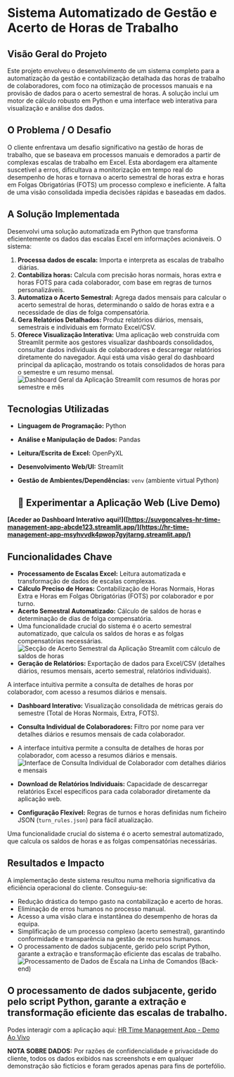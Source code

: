 # Sistema Automatizado de Gestão e Acerto de Horas de Trabalho

## Visão Geral do Projeto
Este projeto envolveu o desenvolvimento de um sistema completo para a automatização da gestão e contabilização detalhada das horas de trabalho de colaboradores, com foco na otimização de processos manuais e na provisão de dados para o acerto semestral de horas. A solução inclui um motor de cálculo robusto em Python e uma interface web interativa para visualização e análise dos dados.

## O Problema / O Desafio
O cliente enfrentava um desafio significativo na gestão de horas de trabalho, que se baseava em processos manuais e demorados a partir de complexas escalas de trabalho em Excel. Esta abordagem era altamente suscetível a erros, dificultava a monitorização em tempo real do desempenho de horas e tornava o acerto semestral de horas extra e horas em Folgas Obrigatórias (FOTS) um processo complexo e ineficiente. A falta de uma visão consolidada impedia decisões rápidas e baseadas em dados.

## A Solução Implementada
Desenvolvi uma solução automatizada em Python que transforma eficientemente os dados das escalas Excel em informações acionáveis. O sistema:
1.  **Processa dados de escala:** Importa e interpreta as escalas de trabalho diárias.
2.  **Contabiliza horas:** Calcula com precisão horas normais, horas extra e horas FOTS para cada colaborador, com base em regras de turnos personalizáveis.
3.  **Automatiza o Acerto Semestral:** Agrega dados mensais para calcular o acerto semestral de horas, determinando o saldo de horas extra e a necessidade de dias de folga compensatória.
4.  **Gera Relatórios Detalhados:** Produz relatórios diários, mensais, semestrais e individuais em formato Excel/CSV.
5.  **Oferece Visualização Interativa:** Uma aplicação web construída com Streamlit permite aos gestores visualizar dashboards consolidados, consultar dados individuais de colaboradores e descarregar relatórios diretamente do navegador.
Aqui está uma visão geral do dashboard principal da aplicação, mostrando os totais consolidados de horas para o semestre e um resumo mensal.
![Dashboard Geral da Aplicação Streamlit com resumos de horas por semestre e mês](https://github.com/user-attachments/assets/c91d0d74-a267-4f3b-9b35-3e3c2c0d0649)

## Tecnologias Utilizadas
* **Linguagem de Programação:** Python
* **Análise e Manipulação de Dados:** Pandas
* **Leitura/Escrita de Excel:** OpenPyXL
* **Desenvolvimento Web/UI:** Streamlit
* **Gestão de Ambientes/Dependências:** `venv` (ambiente virtual Python)

  ## 🚀 Experimentar a Aplicação Web (Live Demo)

**[Aceder ao Dashboard Interativo aqui!]([https://suvgoncalves-hr-time-management-app-abcde123.streamlit.app/](https://hr-time-management-app-msyhvvdk4pwop7gyjtarng.streamlit.app/)**

## Funcionalidades Chave
* **Processamento de Escalas Excel:** Leitura automatizada e transformação de dados de escalas complexas.
* **Cálculo Preciso de Horas:** Contabilização de Horas Normais, Horas Extra e Horas em Folgas Obrigatórias (FOTS) por colaborador e por turno.
* **Acerto Semestral Automatizado:** Cálculo de saldos de horas e determinação de dias de folga compensatória.
* Uma funcionalidade crucial do sistema é o acerto semestral automatizado, que calcula os saldos de horas e as folgas compensatórias necessárias.
![Secção de Acerto Semestral da Aplicação Streamlit com cálculo de saldos de horas](https://github.com/user-attachments/assets/7ffb7aa3-e890-4e87-9961-f69b556c4bbe)
* **Geração de Relatórios:** Exportação de dados para Excel/CSV (detalhes diários, resumos mensais, acerto semestral, relatórios individuais).

A interface intuitiva permite a consulta de detalhes de horas por colaborador, com acesso a resumos diários e mensais.
* **Dashboard Interativo:** Visualização consolidada de métricas gerais do semestre (Total de Horas Normais, Extra, FOTS).
* **Consulta Individual de Colaboradores:** Filtro por nome para ver detalhes diários e resumos mensais de cada colaborador.
* A interface intuitiva permite a consulta de detalhes de horas por colaborador, com acesso a resumos diários e mensais.
  ![Interface de Consulta Individual de Colaborador com detalhes diários e mensais](https://github.com/user-attachments/assets/8cf2fa74-3de1-4ff6-aa0d-38b4c498a44d)

* **Download de Relatórios Individuais:** Capacidade de descarregar relatórios Excel específicos para cada colaborador diretamente da aplicação web.
* **Configuração Flexível:** Regras de turnos e horas definidas num ficheiro JSON (`turn_rules.json`) para fácil atualização.

Uma funcionalidade crucial do sistema é o acerto semestral automatizado, que calcula os saldos de horas e as folgas compensatórias necessárias.
## Resultados e Impacto
A implementação deste sistema resultou numa melhoria significativa da eficiência operacional do cliente. Conseguiu-se:
* Redução drástica do tempo gasto na contabilização e acerto de horas.
* Eliminação de erros humanos no processo manual.
* Acesso a uma visão clara e instantânea do desempenho de horas da equipa.
* Simplificação de um processo complexo (acerto semestral), garantindo conformidade e transparência na gestão de recursos humanos.
* O processamento de dados subjacente, gerido pelo script Python, garante a extração e transformação eficiente das escalas de trabalho.
![Processamento de Dados de Escala na Linha de Comandos (Back-end)](https://github.com/user-attachments/assets/b217fb0b-a132-4d74-a94e-5ef93a30a55b)



O processamento de dados subjacente, gerido pelo script Python, garante a extração e transformação eficiente das escalas de trabalho.
---
Podes interagir com a aplicação aqui: [HR Time Management App - Demo Ao Vivo](https://hr-time-management-app-msyhvvdk4pwop7gyjtarng.streamlit.app/)

**NOTA SOBRE DADOS:** Por razões de confidencialidade e privacidade do cliente, todos os dados exibidos nas screenshots e em qualquer demonstração são fictícios e foram gerados apenas para fins de portefólio.

